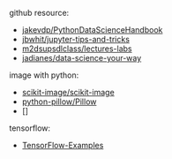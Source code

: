 github resource:
+ [jakevdp/PythonDataScienceHandbook](https://github.com/jakevdp/PythonDataScienceHandbook/tree/master/notebooks)
+ [jbwhit/jupyter-tips-and-tricks](jbwhit/jupyter-tips-and-tricks)
+ [m2dsupsdlclass/lectures-labs](https://github.com/m2dsupsdlclass/lectures-labs)
+ [jadianes/data-science-your-way](https://github.com/jbwhit/jupyter-tips-and-tricks/tree/master/deliver)

image with python:
+ [scikit-image/scikit-image](https://github.com/scikit-image/scikit-image)
+ [python-pillow/Pillow](https://github.com/python-pillow/Pillow)
+ []

tensorflow:
+ [TensorFlow-Examples](https://github.com/aymericdamien/TensorFlow-Examples)
